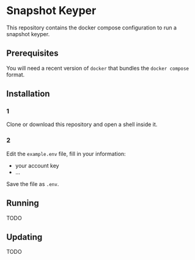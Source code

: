 # Snapshot Keyper

This repository contains the docker compose configuration to run a snapshot keyper.

## Prerequisites

You will need a recent version of `docker` that bundles the `docker compose` format.

## Installation

### 1 
Clone or download this repository and open a shell inside it.

### 2
Edit the `example.env` file, fill in your information:

- your account key
- ...

Save the file as `.env`.

## Running

TODO

## Updating

TODO
